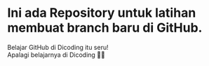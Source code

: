 # Ini ada Repository untuk latihan membuat branch baru di GitHub.
Belajar GitHub di Dicoding itu seru!<br>
Apalagi belajarnya di Dicoding 🫶🏻

